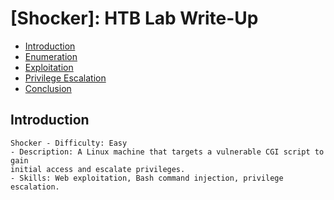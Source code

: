 # [Shocker]: HTB Lab Write-Up
- [Introduction](#introduction)
- [Enumeration](#enumeration)
- [Exploitation](#exploitation)
- [Privilege Escalation](#privilege-escalation)
- [Conclusion](#conclusion)

## Introduction
    Shocker - Difficulty: Easy
    - Description: A Linux machine that targets a vulnerable CGI script to gain
    initial access and escalate privileges.
    - Skills: Web exploitation, Bash command injection, privilege escalation.
